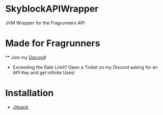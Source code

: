 # SkyblockAPIWrapper
JVM Wrapper for the Fragrunners API

# Made for Fragrunners

** Join my [Discord](https://discord.gg/qkwzgTZeEr)!

* Exceeding the Rate Limit? Open a Ticket on my Discord asking for an API Key and get infinite Uses!

# Installation

* [Jitpack](https://jitpack.io/#byBackfish/SkyblockAPIWrapper/-SNAPSHOT)
